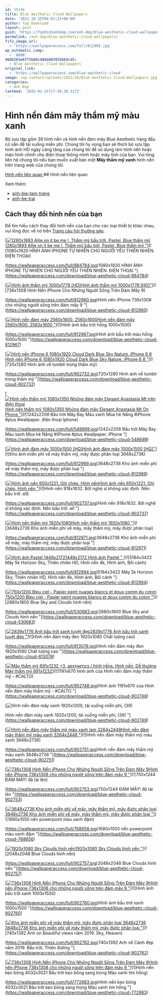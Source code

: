 ```yaml
---
id: 19146
title: Blue Aesthetic Cloud Wallpapers
date: '2021-10-25T04:01:21+00:00'
author: Top Download
layout: post
guid: 'https://Tophinhanhdep.com/anh-dep/blue-aesthetic-cloud-wallpapers/'
permalink: /anh-dep/blue-aesthetic-cloud-wallpapers/
fifu_image_url:
  - 'https://wallpaperaccess.com/full/812992.jpg'
wp_automatic_camp:
  - '8098'
98d0265e6ff5b08c489d403935bb4cd5:
  - Blue Aesthetic Cloud Wallpapers
original_link:
  - 'https://wallpaperaccess.com/blue-aesthetic-cloud'
image: /wp-content/uploads/2021/10/Blue-Aesthetic-Cloud-Wallpapers.jpg
categories:
  - Ảnh Đẹp
lastmod: '2025-02-21T17:36:38.317Z'
---
```

# Hình nền đám mây thẩm mỹ màu xanh

Bộ sưu tập gồm 39 hình nền và hình nền đám mây Blue Aesthetic hàng đầu có sẵn để tải xuống miễn phí. Chúng tôi hy vọng bạn sẽ thích bộ sưu tập hình ảnh HD ngày càng tăng của chúng tôi để sử dụng làm hình nền hoặc màn hình chính cho điện thoại thông minh hoặc máy tính của bạn. Vui lòng liên hệ chúng tôi nếu bạn muốn xuất bản một **Mây thẩm mỹ xanh** hình nền trên trang web của chúng tôi.

[Hình nền liên quan ](#related) ## Hình nền liên quan.

   
 Xem thêm:

   
- [anh-bia-tam-trang](https://tophinhanhdep.com/anh-bia/anh-bia-tam-trang/)
- [anh-be-trai](https://tophinhanhdep.com/hinh-anh-de-thuong/anh-be-trai/)

## Cách thay đổi hình nền của bạn

Để tìm hiểu cách thay đổi hình nền của bạn cho các loại thiết bị khác nhau, vui lòng đọc về nó trên [Trang câu hỏi thường gặp](https://tophinhanhdep.com/faq/).

  
[[![1280x1893 Allie on it be me !.  Thẩm mỹ bầu trời, Pastel, Blue thẩm mỹ](https://wallpaperaccess.com/full/812992.jpg)1280x1893 Allie on it be me !. Thẩm mỹ bầu trời, Pastel, Blue thẩm mỹ "](https://wallpaperaccess.com/download/blue-aesthetic-cloud-812992)](![1080x1920 HÌNH ẢNH IPHONE TỰ NHIÊN CHO NGƯỜI YÊU THIÊN NHIÊN.  ĐIỆN THOẠI)

(https://wallpaperaccess.com/full/884784.jpg)1080x1920 HÌNH ẢNH IPHONE TỰ NHIÊN CHO NGƯỜI YÊU THIÊN NHIÊN. ĐIỆN THOẠI "](https://wallpaperaccess.com/download/blue-aesthetic-cloud-884784)

[[![Hình ảnh thẩm mỹ 1000x1778 [HD]](https://wallpaperaccess.com/full/783400.jpg)Hình ảnh thẩm mỹ 1000x1778 \[HD\]"](https://wallpaperaccess.com/download/blue-aesthetic-cloud-783400)](![736x1308 Hình Nền iPhone Cho Những Người Sống Trên Đám Mây 9)

(https://wallpaperaccess.com/full/812960.jpg)Hình nền iPhone 736x1308 cho những người sống trên đám mây 9 "](https://wallpaperaccess.com/download/blue-aesthetic-cloud-812960)

[[![Hình nền đám mây 2560x1600.  2560x1600](https://wallpaperaccess.com/full/852042.jpg)Hình nền đám mây 2560x1600. 2560x1600 "](https://wallpaperaccess.com/download/blue-aesthetic-cloud-852042)](![Hình ảnh bầu trời hồng 1000x1500)

(https://wallpaperaccess.com/full/812967.jpg)Hình ảnh bầu trời màu hồng 1000x1500 "](https://wallpaperaccess.com/download/blue-aesthetic-cloud-812967)

[[![Hình nền iPhone 6 1080x1920 Cloud Dark Blue Sky Nature.  iPhone 6 8](https://wallpaperaccess.com/full/704477.jpg)Hình nền iPhone 6 1080x1920 Cloud Dark Blue Sky Nature. iPhone 6 8 "](https://wallpaperaccess.com/download/blue-aesthetic-cloud-704477)](![720x1280 Hình ảnh về tumblr trong thẩm mỹ)

(https://wallpaperaccess.com/full/902732.jpg)720x1280 Hình ảnh về tumblr trong thẩm mỹ "](https://wallpaperaccess.com/download/blue-aesthetic-cloud-902732)

[[![Hình nền thẩm mỹ 1080x1350 Những đám mây Elegant Anastasia Mt trên điện thoại](https://wallpaperaccess.com/full/760160.jpg)Hình nền thẩm mỹ 1080x1350 Những đám mây Elegant Anastasia Mt On Phone "](https://wallpaperaccess.com/download/blue-aesthetic-cloud-760160)](![1242x2208 Bầu trời Mây Bay Màu xanh Mùa hè Nắng #iPhone #plus #wallpaper.  điện thoại Iphone)

(https://wallpaperaccess.com/full/548699.jpg)1242x2208 Bầu trời Mây Bay Màu xanh Mùa hè Nắng #iPhone #plus #wallpaper. iPhone "](https://wallpaperaccess.com/download/blue-aesthetic-cloud-548699)

[[![Hình ảnh đám mây 1000x1500 [HQ]](https://wallpaperaccess.com/full/813006.jpg)Hình ảnh đám mây 1000x1500 \[HQ\]"](https://wallpaperaccess.com/download/blue-aesthetic-cloud-813006)](![Kho ảnh miễn phí về mây thẩm mỹ, mây được phân loại 3648x2736)

(https://wallpaperaccess.com/full/812989.jpg)3648x2736 Kho ảnh miễn phí về mây thẩm mỹ, mây được phân loại "](https://wallpaperaccess.com/download/blue-aesthetic-cloud-812989)

[[![Hình ảnh nền 650x1221.  Ghi chép.  Hình nền](https://wallpaperaccess.com/full/722373.jpg)Hình ảnh nền 650x1221. Ghi chép. Hình nền "](https://wallpaperaccess.com/download/blue-aesthetic-cloud-722373)](![Hình nền 918x1632.  Bởi nghệ sĩ không xác định.  Nền bầu trời .ell)

(https://wallpaperaccess.com/full/902737.jpg)Hình nền 918x1632. Bởi nghệ sĩ không xác định. Nền bầu trời .ell "](https://wallpaperaccess.com/download/blue-aesthetic-cloud-902737)

[[![Hình nền thẩm mỹ 1920x1080](https://wallpaperaccess.com/full/711881.jpg)Hình nền thẩm mỹ 1920x1080 "](https://wallpaperaccess.com/download/blue-aesthetic-cloud-711881)](![3648x2736 Kho ảnh miễn phí về mây, mây thẩm mỹ, mây được phân loại)

(https://wallpaperaccess.com/full/812971.jpg)3648x2736 Kho ảnh miễn phí về mây, mây thẩm mỹ, mây được phân loại "](https://wallpaperaccess.com/download/blue-aesthetic-cloud-812971)

[[![Hình ảnh Pastel 1448x2172](https://wallpaperaccess.com/full/792696.jpg)1448x2172 Hình ảnh Pastel " ](https://wallpaperaccess.com/download/blue-aesthetic-cloud-792696)](![5184x3422 Mây 5k Horizon Sky, Thiên nhiên HD, Hình nền 4k, Hình ảnh, Bối cảnh)

(https://wallpaperaccess.com/full/812994.jpg)5184x3422 Mây 5k Horizon Sky, Thiên nhiên HD, Hình nền 4k, Hình ảnh, Bối cảnh "](https://wallpaperaccess.com/download/blue-aesthetic-cloud-812994)

[[![750x1200 Bleu ciel - Papier peint nuages ​​blancs et doux comm du coton](https://wallpaperaccess.com/full/902741.jpg)750x1200 Bleu ciel - Papier peint nuages ​​blancs et doux comm du coton "](https://wallpaperaccess.com/download/blue-aesthetic-cloud-902741)](![2880x1800 Blue Sky and Clouds hình nền)

(https://wallpaperaccess.com/full/530683.jpg)2880x1800 Blue Sky and Clouds hình nền "](https://wallpaperaccess.com/download/blue-aesthetic-cloud-530683)

[[![2839x1776 Ảnh bầu trời xanh tuyệt đẹp](https://wallpaperaccess.com/full/902744.jpg)2839x1776 Ảnh bầu trời xanh tuyệt đẹp "](https://wallpaperaccess.com/download/blue-aesthetic-cloud-902744)](![Hình nền đám mây đen 1920x1080 Chất lượng cao)

(https://wallpaperaccess.com/full/813078.jpg)Hình nền đám mây đen 1920x1080 Chất lượng cao "](https://wallpaperaccess.com/download/blue-aesthetic-cloud-813078)

[[![Mây thẩm mỹ 691x1232 <3.  aeѕтнeтιcѕ / hình nềnѕ.  Hình nền, Dễ thương](https://wallpaperaccess.com/full/902747.jpg)Mây thẩm mỹ 691x1232](https://wallpaperaccess.com/download/blue-aesthetic-cloud-902747)](![1191x670 hình ảnh của Hình nền đám mây thẩm mỹ - #CALTO)

(https://wallpaperaccess.com/full/902748.jpg)Hình ảnh 1191x670 của Hình nền đám mây thẩm mỹ - #CALTO "](https://wallpaperaccess.com/download/blue-aesthetic-cloud-902748)

[![Hình nền đám mây xanh 1920x1200, tải xuống miễn phí, (39)](https://wallpaperaccess.com/full/902749.jpg)

Hình nền đám mây xanh 1920x1200, tải xuống miễn phí, (39) "](https://wallpaperaccess.com/download/blue-aesthetic-cloud-902749)

[[![Hình nền đám mây thẩm mỹ màu xanh lam 3264x2448](https://wallpaperaccess.com/full/902750.jpg)Hình nền đám mây thẩm mỹ màu xanh 3264x2448 "](https://wallpaperaccess.com/download/blue-aesthetic-cloud-902750)](![Hình nền đám mây thẩm mỹ màu xanh 3648x2736)

(https://wallpaperaccess.com/full/902751.jpg)Hình nền đám mây thẩm mỹ màu xanh 3648x2736 "](https://wallpaperaccess.com/download/blue-aesthetic-cloud-902751)

[[![736x1308 Hình Nền iPhone Cho Những Người Sống Trên Đám Mây 9](https://wallpaperaccess.com/full/902752.jpg)Hình nền iPhone 736x1308 cho những người sống trên đám mây 9 "](https://wallpaperaccess.com/download/blue-aesthetic-cloud-902752)](![750x1244 ĐÁM MÂY!  đã tải lên)

(https://wallpaperaccess.com/full/902753.jpg)750x1244 ĐÁM MÂY! đã tải lên "](https://wallpaperaccess.com/download/blue-aesthetic-cloud-902753)

[[![3648x2736 Kho ảnh miễn phí về mây, mây thẩm mỹ, mây được phân loại](https://wallpaperaccess.com/full/813010.jpg)3648x2736 Kho ảnh miễn phí về mây, mây thẩm mỹ, mây được phân loại "](https://wallpaperaccess.com/download/blue-aesthetic-cloud-813010)]( ![1680x1050 nền powerpoint màu xanh đậm)

(https://wallpaperaccess.com/full/768656.jpg)1680x1050 nền powerpoint màu xanh đậm "](https://wallpaperaccess.com/download/blue-aesthetic-cloud-768656)

[[![1920x1080 Sky Clouds hình nền](https://wallpaperaccess.com/full/813014.jpg)1920x1080 Sky Clouds hình nền "](https://wallpaperaccess.com/download/blue-aesthetic-cloud-813014)](![2048x2048 Blue Clouds hình nền)

(https://wallpaperaccess.com/full/902757.jpg)2048x2048 Blue Clouds hình nền "](https://wallpaperaccess.com/download/blue-aesthetic-cloud-902757)

[[![736x1308 Hình Nền iPhone Cho Những Người Sống Trên Đám Mây 9](https://wallpaperaccess.com/full/902758.jpg)Hình nền iPhone 736x1308 cho những người sống trên đám mây 9 "](https://wallpaperaccess.com/download/blue-aesthetic-cloud-902758)](![Hình ảnh bầu trời xanh 1000x1500)

(https://wallpaperaccess.com/full/902760.jpg)Hình ảnh bầu trời xanh 1000x1500 "](https://wallpaperaccess.com/download/blue-aesthetic-cloud-902760)

[[![Kho ảnh miễn phí về mây thẩm mỹ, mây được phân loại 3648x2736](https://wallpaperaccess.com/full/813063.jpg)3648x2736 Kho ảnh miễn phí về mây thẩm mỹ, mây được phân loại "](https://wallpaperaccess.com/download/blue-aesthetic-cloud-813063)](![740x1392 Anh on Beautiful views năm 2019. Sky, Heaven)

(https://wallpaperaccess.com/full/902762.jpg)740x1392 Anh về Cảnh đẹp năm 2019. Bầu trời, Thiên đường "](https://wallpaperaccess.com/download/blue-aesthetic-cloud-902762)

[[![736x1308 Hình Nền iPhone Cho Những Người Sống Trên Đám Mây 9](https://wallpaperaccess.com/full/902763.jpg)Hình nền iPhone 736x1308 cho những người sống trên đám mây 9 "](https://wallpaperaccess.com/download/blue-aesthetic-cloud-902763)](![Hình nền kẹo bông 4032x3021 Bầu trời kẹo bông sang trọng Màu xanh tím hồng)

(https://wallpaperaccess.com/full/772883.jpg)Hình nền kẹo bông 4032x3021 Bầu trời kẹo bông sang trọng Màu xanh tím hồng "](https://wallpaperaccess.com/download/blue-aesthetic-cloud-772883)
